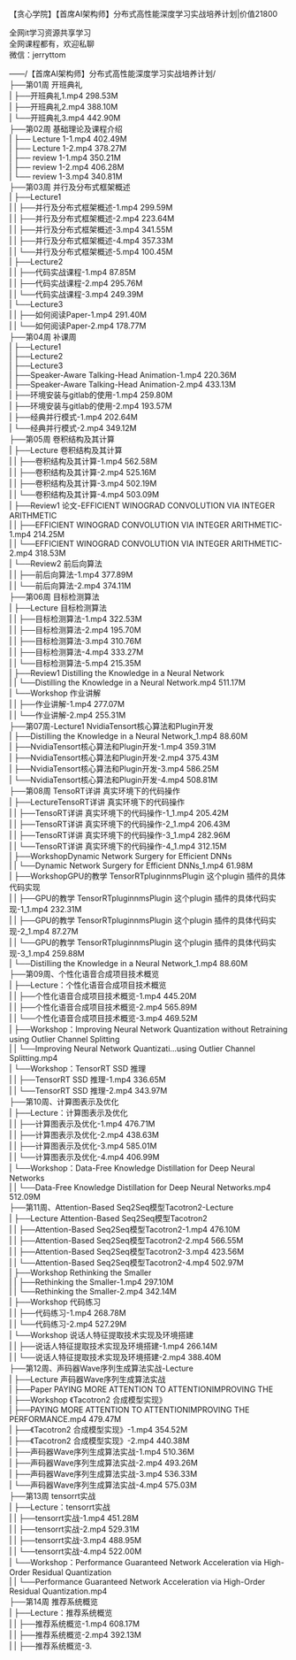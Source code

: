 【贪心学院】【首席AI架构师】分布式高性能深度学习实战培养计划|价值21800

全网it学习资源共享学习<br>全网课程都有，欢迎私聊<br>微信：jerryttom<br>

——/【首席AI架构师】分布式高性能深度学习实战培养计划/<br> ├──第01周 开班典礼<br> | ├──开班典礼1.mp4 298.53M<br> | ├──开班典礼2.mp4 388.10M<br> | └──开班典礼3.mp4 442.90M<br> ├──第02周 基础理论及课程介绍<br> | ├── Lecture 1-1.mp4 402.49M<br> | ├── Lecture 1-2.mp4 378.27M<br> | ├── review 1-1.mp4 350.21M<br> | ├── review 1-2.mp4 406.28M<br> | └── review 1-3.mp4 340.81M<br> ├──第03周 并行及分布式框架概述<br> | ├──Lecture1<br> | | ├──并行及分布式框架概述-1.mp4 299.59M<br> | | ├──并行及分布式框架概述-2.mp4 223.64M<br> | | ├──并行及分布式框架概述-3.mp4 341.55M<br> | | ├──并行及分布式框架概述-4.mp4 357.33M<br> | | └──并行及分布式框架概述-5.mp4 100.45M<br> | ├──Lecture2<br> | | ├──代码实战课程-1.mp4 87.85M<br> | | ├──代码实战课程-2.mp4 295.76M<br> | | └──代码实战课程-3.mp4 249.39M<br> | └──Lecture3<br> | | ├──如何阅读Paper-1.mp4 291.40M<br> | | └──如何阅读Paper-2.mp4 178.77M<br> ├──第04周 补课周<br> | ├──Lecture1<br> | ├──Lecture2<br> | ├──Lecture3<br> | ├──Speaker-Aware Talking-Head Animation-1.mp4 220.36M<br> | ├──Speaker-Aware Talking-Head Animation-2.mp4 433.13M<br> | ├──环境安装与gitlab的使用-1.mp4 259.80M<br> | ├──环境安装与gitlab的使用-2.mp4 193.57M<br> | ├──经典并行模式-1.mp4 202.64M<br> | └──经典并行模式-2.mp4 349.12M<br> ├──第05周 卷积结构及其计算<br> | ├──Lecture 卷积结构及其计算<br> | | ├──卷积结构及其计算-1.mp4 562.58M<br> | | ├──卷积结构及其计算-2.mp4 525.16M<br> | | ├──卷积结构及其计算-3.mp4 502.19M<br> | | └──卷积结构及其计算-4.mp4 503.09M<br> | ├──Review1 论文-EFFICIENT WINOGRAD CONVOLUTION VIA INTEGER ARITHMETIC<br> | | ├──EFFICIENT WINOGRAD CONVOLUTION VIA INTEGER ARITHMETIC-1.mp4 214.25M<br> | | └──EFFICIENT WINOGRAD CONVOLUTION VIA INTEGER ARITHMETIC-2.mp4 318.53M<br> | └──Review2 前后向算法<br> | | ├──前后向算法-1.mp4 377.89M<br> | | └──前后向算法-2.mp4 374.11M<br> ├──第06周 目标检测算法<br> | ├──Lecture 目标检测算法<br> | | ├──目标检测算法-1.mp4 322.53M<br> | | ├──目标检测算法-2.mp4 195.70M<br> | | ├──目标检测算法-3.mp4 310.76M<br> | | ├──目标检测算法-4.mp4 333.27M<br> | | └──目标检测算法-5.mp4 215.35M<br> | ├──Review1 Distilling the Knowledge in a Neural Network<br> | | └──Distilling the Knowledge in a Neural Network.mp4 511.17M<br> | └──Workshop 作业讲解<br> | | ├──作业讲解-1.mp4 277.07M<br> | | └──作业讲解-2.mp4 255.31M<br> ├──第07周-Lecture1 NvidiaTensort核心算法和Plugin开发<br> | ├──Distilling the Knowledge in a Neural Network_1.mp4 88.60M<br> | ├──NvidiaTensort核心算法和Plugin开发-1.mp4 359.31M<br> | ├──NvidiaTensort核心算法和Plugin开发-2.mp4 375.43M<br> | ├──NvidiaTensort核心算法和Plugin开发-3.mp4 586.25M<br> | └──NvidiaTensort核心算法和Plugin开发-4.mp4 508.81M<br> ├──第08周 TensoRT详讲 真实环境下的代码操作<br> | ├──LectureTensoRT详讲 真实环境下的代码操作<br> | | ├──TensoRT详讲 真实环境下的代码操作-1_1.mp4 205.42M<br> | | ├──TensoRT详讲 真实环境下的代码操作-2_1.mp4 206.43M<br> | | ├──TensoRT详讲 真实环境下的代码操作-3_1.mp4 282.96M<br> | | └──TensoRT详讲 真实环境下的代码操作-4_1.mp4 312.15M<br> | ├──WorkshopDynamic Network Surgery for Efficient DNNs<br> | | └──Dynamic Network Surgery for Efficient DNNs_1.mp4 61.98M<br> | ├──WorkshopGPU的教学 TensorRTpluginnmsPlugin 这个plugin 插件的具体代码实现<br> | | ├──GPU的教学 TensorRTpluginnmsPlugin 这个plugin 插件的具体代码实现-1_1.mp4 232.31M<br> | | ├──GPU的教学 TensorRTpluginnmsPlugin 这个plugin 插件的具体代码实现-2_1.mp4 87.27M<br> | | └──GPU的教学 TensorRTpluginnmsPlugin 这个plugin 插件的具体代码实现-3_1.mp4 259.88M<br> | └──Distilling the Knowledge in a Neural Network_1.mp4 88.60M<br> ├──第09周、个性化语音合成项目技术概览<br> | ├──Lecture：个性化语音合成项目技术概览<br> | | ├──个性化语音合成项目技术概览-1.mp4 445.20M<br> | | ├──个性化语音合成项目技术概览-2.mp4 565.89M<br> | | └──个性化语音合成项目技术概览-3.mp4 469.52M<br> | ├──Workshop：Improving Neural Network Quantization without Retraining using Outlier Channel Splitting<br> | | └──Improving Neural Network Quantizati…using Outlier Channel Splitting.mp4<br> | └──Workshop：TensorRT SSD 推理<br> | | ├──TensorRT SSD 推理-1.mp4 336.65M<br> | | └──TensorRT SSD 推理-2.mp4 343.97M<br> ├──第10周、计算图表示及优化<br> | ├──Lecture：计算图表示及优化<br> | | ├──计算图表示及优化-1.mp4 476.71M<br> | | ├──计算图表示及优化-2.mp4 438.63M<br> | | ├──计算图表示及优化-3.mp4 585.01M<br> | | └──计算图表示及优化-4.mp4 406.99M<br> | └──Workshop：Data-Free Knowledge Distillation for Deep Neural Networks<br> | | └──Data-Free Knowledge Distillation for Deep Neural Networks.mp4 512.09M<br> ├──第11周、Attention-Based Seq2Seq模型Tacotron2-Lecture<br> | ├──Lecture Attention-Based Seq2Seq模型Tacotron2<br> | | ├──Attention-Based Seq2Seq模型Tacotron2-1.mp4 476.10M<br> | | ├──Attention-Based Seq2Seq模型Tacotron2-2.mp4 566.55M<br> | | ├──Attention-Based Seq2Seq模型Tacotron2-3.mp4 423.56M<br> | | └──Attention-Based Seq2Seq模型Tacotron2-4.mp4 502.97M<br> | ├──Workshop Rethinking the Smaller<br> | | ├──Rethinking the Smaller-1.mp4 297.10M<br> | | └──Rethinking the Smaller-2.mp4 342.14M<br> | ├──Workshop 代码练习<br> | | ├──代码练习-1.mp4 268.78M<br> | | └──代码练习-2.mp4 527.29M<br> | └──Workshop 说话人特征提取技术实现及环境搭建<br> | | ├──说话人特征提取技术实现及环境搭建-1.mp4 266.14M<br> | | └──说话人特征提取技术实现及环境搭建-2.mp4 388.40M<br> ├──第12周、声码器Wave序列生成算法实战-Lecture<br> | ├──Lecture 声码器Wave序列生成算法实战<br> | ├──Paper PAYING MORE ATTENTION TO ATTENTIONIMPROVING THE<br> | ├──Workshop 《Tacotron2 合成模型实现》<br> | ├──PAYING MORE ATTENTION TO ATTENTIONIMPROVING THE PERFORMANCE.mp4 479.47M<br> | ├──《Tacotron2 合成模型实现》-1.mp4 354.52M<br> | ├──《Tacotron2 合成模型实现》-2.mp4 440.38M<br> | ├──声码器Wave序列生成算法实战-1.mp4 510.36M<br> | ├──声码器Wave序列生成算法实战-2.mp4 493.26M<br> | ├──声码器Wave序列生成算法实战-3.mp4 536.33M<br> | └──声码器Wave序列生成算法实战-4.mp4 575.03M<br> ├──第13周 tensorrt实战<br> | ├──Lecture：tensorrt实战<br> | | ├──tensorrt实战-1.mp4 451.28M<br> | | ├──tensorrt实战-2.mp4 529.31M<br> | | ├──tensorrt实战-3.mp4 488.95M<br> | | └──tensorrt实战-4.mp4 522.00M<br> | └──Workshop：Performance Guaranteed Network Acceleration via High-Order Residual Quantization<br> | | └──Performance Guaranteed Network Acceleration via High-Order Residual Quantization.mp4<br> ├──第14周 推荐系统概览<br> | ├──Lecture：推荐系统概览<br> | | ├──推荐系统概览-1.mp4 608.17M<br> | | ├──推荐系统概览-2.mp4 392.13M<br> | | ├──推荐系统概览-3.